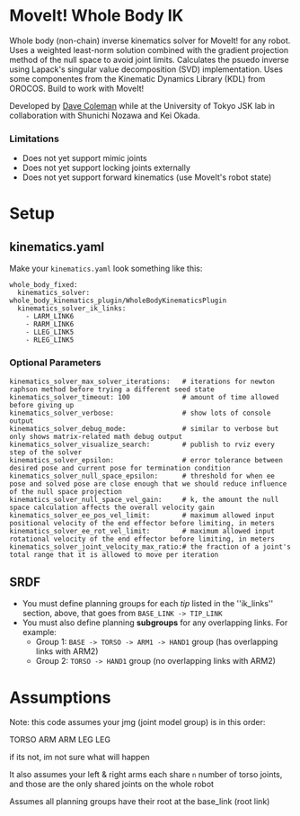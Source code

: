 MoveIt! Whole Body IK
====================

Whole body (non-chain) inverse kinematics solver for MoveIt! for any robot. 
Uses a weighted least-norm solution combined with the gradient projection method of the null space to avoid joint limits. 
Calculates the psuedo inverse using Lapack's singular value decomposition (SVD) implementation. 
Uses some componentes from the Kinematic Dynamics Library (KDL) from OROCOS. 
Build to work with MoveIt!

Developed by [Dave Coleman](dave@dav.ee) while at the University of Tokyo JSK lab in collaboration with Shunichi Nozawa and Kei Okada.

### Limitations

 - Does not yet support mimic joints
 - Does not yet support locking joints externally
 - Does not yet support forward kinematics (use MoveIt's robot state)

# Setup

## kinematics.yaml

Make your ``kinematics.yaml`` look something like this:

```
whole_body_fixed:
  kinematics_solver: whole_body_kinematics_plugin/WholeBodyKinematicsPlugin
  kinematics_solver_ik_links:
    - LARM_LINK6
    - RARM_LINK6
    - LLEG_LINK5
    - RLEG_LINK5
```

### Optional Parameters

```
kinematics_solver_max_solver_iterations:   # iterations for newton raphson method before trying a different seed state
kinematics_solver_timeout: 100             # amount of time allowed before giving up
kinematics_solver_verbose:                 # show lots of console output 
kinematics_solver_debug_mode:              # similar to verbose but only shows matrix-related math debug output
kinematics_solver_visualize_search:        # publish to rviz every step of the solver
kinematics_solver_epsilon:                 # error tolerance between desired pose and current pose for termination condition
kinematics_solver_null_space_epsilon:      # threshold for when ee pose and solved pose are close enough that we should reduce influence of the null space projection
kinematics_solver_null_space_vel_gain:     # k, the amount the null space calculation affects the overall velocity gain
kinematics_solver_ee_pos_vel_limit:        # maximum allowed input positional velocity of the end effector before limiting, in meters
kinematics_solver_ee_rot_vel_limit:        # maximum allowed input rotational velocity of the end effector before limiting, in meters
kinematics_solver_joint_velocity_max_ratio:# the fraction of a joint's total range that it is allowed to move per iteration
```

## SRDF

 - You must define planning groups for each *tip* listed in the ''ik_links'' section, above, that goes from ``BASE_LINK -> TIP_LINK``
 - You must also define planning **subgroups** for any overlapping links. For example:
   - Group 1: ``BASE -> TORSO -> ARM1 -> HAND1`` group (has overlapping links with ARM2)
   - Group 2: ``TORSO -> HAND1`` group (no overlapping links with ARM2)

# Assumptions

Note: this code assumes your jmg (joint model group) is in this order:

   TORSO
   ARM
   ARM
   LEG
   LEG

if its not, im not sure what will happen
   
It also assumes your left & right arms each share ``n`` number of torso joints, and those are the only shared joints on the whole robot
  
Assumes all planning groups have their root at the base_link (root link)

